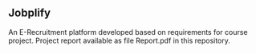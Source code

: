 ## Jobplify

An E-Recruitment platform developed based on requirements for course project. Project report available as file Report.pdf in this repository.
